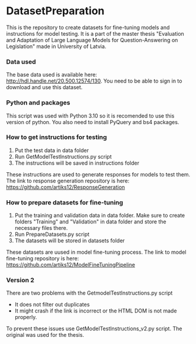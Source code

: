 # DatasetPreparation
This is the repository to create datasets for fine-tuning models and instructions for model testing. It is a part of the master thesis "Evaluation and Adaptation of Large Language Models for Question-Answering on Legislation" made in University of Latvia.

### Data used
The base data used is available here: http://hdl.handle.net/20.500.12574/130. You need to be able to sign in to download and use this dataset.

### Python and packages
This script was used with Python 3.10 so it is recomended to use this version of python. You also need to install PyQuery and bs4 packages.

### How to get instructions for testing
1) Put the test data in data folder
2) Run GetModelTestInstructions.py script
3) The instructions will be saved in instructions folder

These instructions are used to generate responses for models to test them. The link to response generation repository is here: https://github.com/artiks12/ResponseGeneration 

### How to prepare datasets for fine-tuning
1) Put the training and validation data in data folder. Make sure to create folders "Training" and "Validation" in data folder and store the necessary files there.
2) Run PrepareDatasets.py script
3) The datasets will be stored in datasets folder

These datasets are uused in model fine-tuning process. The link to model fine-tuning repository is here: https://github.com/artiks12/ModelFineTuningPipeline 

### Version 2
There are two problems with the GetmodelTestInstructions.py script
- It does not filter out duplicates
- It might crash if the link is incorrect or the HTML DOM is not made properly.

To prevent these issues use GetModelTestInstructions_v2.py script. The original was used for the thesis.

